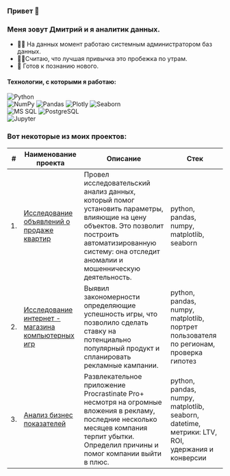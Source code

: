 ### Привет 👋 
### Меня зовут Дмитрий и я аналитик данных.

- 👨‍💻 На данных момент работаю системным администратором баз данных.
- 🏃‍♂Считаю, что лучшая привычка это пробежка по утрам.
- 🌱 Готов к познанию нового.

#### **Технологии, с которыми я работаю:**
![Python](https://img.shields.io/badge/-python?style=flat-square&logo=python&logoColor=rgb&label=Python) <br/> 
![NumPy](https://img.shields.io/badge/-numpy?style=plastic&logo=numpy&label=NumPy)
![Pandas](https://img.shields.io/badge/-pandas?style=plastic&logo=pandas&label=Pandas)
![Plotly](https://img.shields.io/badge/-plotly?style=plastic&logo=plotly&label=Plotly)
![Seaborn](https://img.shields.io/badge/-seaborn?style=plastic&logo=seaborn&label=seaborn) <br/>
![MS SQL](https://img.shields.io/badge/-mssql?style=flat-square&logo=microsoft%20sql%20server&label=MS%20SQL&color=blue)
![PostgreSQL](https://img.shields.io/badge/-postgresql?style=flat-square&logo=postgresql&label=PostgreSQL&color=yellow) <br/>
![Jupyter](https://img.shields.io/badge/-jupyter?style=plastic&logo=jupyter&label=jupyter&color=white)




### Вот некоторые из моих проектов:

| #    | Наименование проекта                | Описание                                                     | Стек                                                         |
| ---- | ------------------------------------------------------------ | ------------------------------------------------------------ | ------------------------------------------------------------ |
| 1.   | [Исследование объявлений о продаже квартир](https://github.com/d-tereshonkov/dt_portfolio/tree/main/project_1) | Провел исследовательский анализ данных, который помог установить параметры, влияющие на цену объектов. Это позволит построить автоматизированную систему: она отследит аномалии и мошенническую деятельность.  <br/> | python, pandas, numpy, matplotlib, seaborn       |
| 2.   | [Исследование интернет - магазина компьютерных игр](https://github.com/d-tereshonkov/dt_portfolio/tree/main/project_2) | Выявил закономерности определяющие успешность игры, что позволило сделать ставку на потенциально популярный продукт  и спланировать рекламные кампании. | python, pandas, numpy, matplotlib, портрет пользователя по регионам, проверка гипотез |
| 3.   | [Анализ бизнес показателей](https://github.com/d-tereshonkov/dt_portfolio/tree/main/project_3) | Развлекательное приложение Procrastinate Pro+ несмотря на огромные вложения в рекламу, последние несколько месяцев компания терпит убытки. Определил причины и помог компании выйти в плюс.             | python, pandas, numpy, matplotlib, seaborn, datetime, метрики: LTV, ROI, удержания и конверсии |
